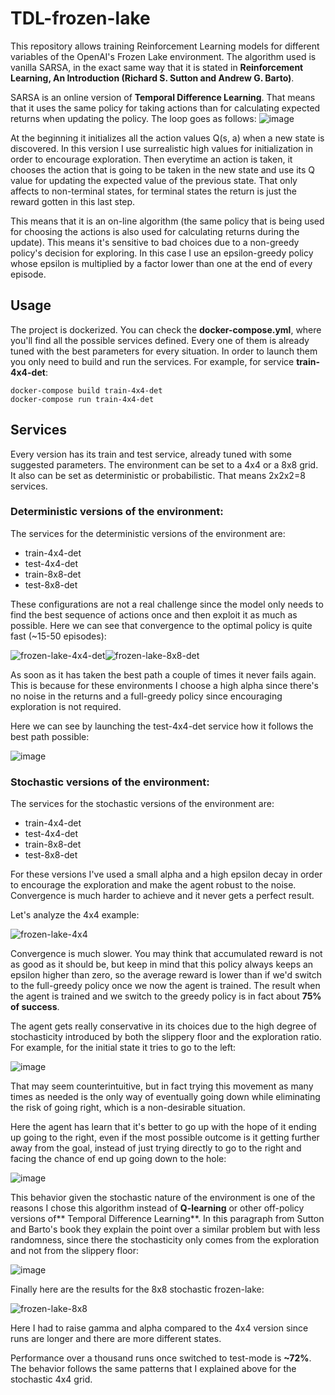 # TDL-frozen-lake
This repository allows training Reinforcement Learning models for different variables of the OpenAI's Frozen Lake environment. The algorithm used is vanilla SARSA, in the exact same way that it is stated in **Reinforcement Learning, An Introduction (Richard S. Sutton and Andrew G. Barto)**.

SARSA is an online version of **Temporal Difference Learning**. That means that it uses the same policy for taking actions than for calculating expected returns when updating the policy. The loop goes as follows:
![image](https://user-images.githubusercontent.com/26325749/145645431-62e30720-fe43-4e02-8319-eb319b025124.png)

At the beginning it initializes all the action values Q(s, a) when a new state is discovered. In this version I use surrealistic high values for initialization in order to encourage exploration.
Then everytime an action is taken, it chooses the action that is going to be taken in the new state and use its Q value for updating the expected value of the previous state. That only affects to non-terminal states, for terminal states the return is just the reward gotten in this last step.

This means that it is an on-line algorithm (the same policy that is being used for choosing the actions is also used for calculating returns during the update). This means it's sensitive to bad choices due to a non-greedy policy's decision for exploring. In this case I use an epsilon-greedy policy whose epsilon is multiplied by a factor lower than one at the end of every episode.

## Usage

The project is dockerized. You can check the **docker-compose.yml**, where you'll find all the possible services defined. Every one of them is already tuned with the best parameters for every situation. In order to launch them you only need to build and run the services. For example, for service **train-4x4-det**:
```
docker-compose build train-4x4-det
docker-compose run train-4x4-det
```

## Services
Every version has its train and test service, already tuned with some suggested parameters. The environment can be set to a 4x4 or a 8x8 grid. It also can be set as deterministic or probabilistic. That means 2x2x2=8 services.

### Deterministic versions of the environment:

The services for the deterministic versions of the environment are:
* train-4x4-det
* test-4x4-det
* train-8x8-det
* test-8x8-det

These configurations are not a real challenge since the model only needs to find the best sequence of actions once and then exploit it as much as possible. Here we can see that convergence to the optimal policy is quite fast (~15-50 episodes):

![frozen-lake-4x4-det](https://user-images.githubusercontent.com/26325749/145644502-7787bbfb-ba0b-4da4-8a27-5879eb4c21a1.png)![frozen-lake-8x8-det](https://user-images.githubusercontent.com/26325749/145644517-f8b1f8c0-ec43-40cd-8fbd-af80d0137724.png)



As soon as it has taken the best path a couple of times it never fails again. This is because for these environments I choose a high alpha since there's no noise in the returns and a full-greedy policy since encouraging exploration is not required.

Here we can see by launching the test-4x4-det service how it follows the best path possible:

![image](https://user-images.githubusercontent.com/26325749/145644552-d7c0eca9-b514-4a19-bd05-14f133b0754a.png)


### Stochastic versions of the environment:

The services for the stochastic versions of the environment are:
* train-4x4-det
* test-4x4-det
* train-8x8-det
* test-8x8-det

For these versions I've used a small alpha and a high epsilon decay in order to encourage the exploration and make the agent robust to the noise. Convergence is much harder to achieve and it never gets a perfect result.

Let's analyze the 4x4 example:

![frozen-lake-4x4](https://user-images.githubusercontent.com/26325749/145644576-e800a3b1-aef1-4da3-b821-f6f2acf4bcb1.png)

Convergence is much slower. You may think that accumulated reward is not as good as it should be, but keep in mind that this policy always keeps an epsilon higher than zero, so the average reward is lower than if we'd switch to the full-greedy policy once we now the agent is trained. The result when the agent is trained and we switch to the greedy policy is in fact about **75% of success**.

The agent gets really conservative in its choices due to the high degree of stochasticity introduced by both the slippery floor and the exploration ratio. For example, for the initial state it tries to go to the left:

![image](https://user-images.githubusercontent.com/26325749/145644801-d62ff22d-f314-4d76-ad45-fa2a02a07eed.png)

That may seem counterintuitive, but in fact trying this movement as many times as needed is the only way of eventually going down while eliminating the risk of going right, which is a non-desirable situation.

Here the agent has learn that it's better to go up with the hope of it ending up going to the right, even if the most possible outcome is it getting further away from the goal, instead of just trying directly to go to the right and facing the chance of end up going down to the hole:

![image](https://user-images.githubusercontent.com/26325749/145645034-b7d7355f-bed7-4412-9d14-9d397dd79911.png)

This behavior given the stochastic nature of the environment is one of the reasons I chose this algorithm instead of **Q-learning** or other off-policy versions of** Temporal Difference Learning**. In this paragraph from Sutton and Barto's book they explain the point over a similar problem but with less randomness, since there the stochasticity only comes from the exploration and not from the slippery floor:

![image](https://user-images.githubusercontent.com/26325749/145647826-c80d5bde-f786-44da-8635-b9367d6c15eb.png)

Finally here are the results for the 8x8 stochastic frozen-lake:

![frozen-lake-8x8](https://user-images.githubusercontent.com/26325749/145646701-238769b7-9706-4068-87a0-abc18bc7db2e.png)

Here I had to raise gamma and alpha compared to the 4x4 version since runs are longer and there are more different states.

Performance over a thousand runs once switched to test-mode is **~72%**. The behavior follows the same patterns that I explained above for the stochastic 4x4 grid.
